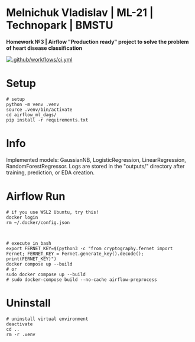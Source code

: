 Melnichuk Vladislav | ML-21 | Technopark | BMSTU
================================================

**Homework №3 | Airflow "Production ready" project to solve the problem of heart disease classification**

[![.github/workflows/ci.yml](https://github.com/made-mlops-2022/melnichuk-vladislav-mlops-22-fall/actions/workflows/homework-3-ci.yaml/badge.svg)](https://github.com/made-mlops-2022/melnichuk-vladislav-mlops-22-fall/actions/workflows/homework-3-ci.yaml)

# Setup

~~~
# setup
python -m venv .venv
source .venv/bin/activate
cd airflow_ml_dags/
pip install -r requirements.txt
~~~

# Info

Implemented models: GaussianNB, LogisticRegression, LinearRegression, RandomForestRegressor.
Logs are stored in the "outputs/" directory after training, prediction, or EDA creation.

# Airflow Run

~~~
# if you use WSL2 Ubuntu, try this!
docker login
rm ~/.docker/config.json



# execute in bash
export FERNET_KEY=$(python3 -c "from cryptography.fernet import Fernet; FERNET_KEY = Fernet.generate_key().decode(); print(FERNET_KEY)")
docker compose up --build
# or
sudo docker compose up --build
# sudo docker-compose build --no-cache airflow-preprocess
~~~

# Uninstall

~~~
# uninstall virtual environment
deactivate
cd ..
rm -r .venv
~~~
